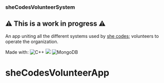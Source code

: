 ### sheCodesVolunteerSystem

## :warning: This is a work in progress :warning:  

An app uniting all the different systems used by [she codes;](https://she-codes.org/) volunteers to operate the organization.

Made with: <img alt="C++" src="https://img.shields.io/badge/c++-%2300599C.svg?&style=plastic&logo=c%2B%2B&ogoColor=white"/> <img src="https://img.shields.io/badge/Qt-3FC74F.svg?&style=plastic"/> <img alt="MongoDB" src ="https://img.shields.io/badge/MongoDB-13AA52.svg?&style=plastic&logo=mongodb&logoColor=white"/>
# sheCodesVolunteerApp
